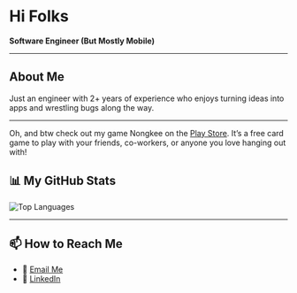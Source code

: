 #  Hi Folks

 **Software Engineer (But Mostly Mobile)** 

---

## About Me  

Just an engineer with 2+ years of experience who enjoys turning ideas into apps and wrestling bugs along the way.

---

Oh, and btw check out my game Nongkee on the [Play Store](https://play.google.com/store/apps/details?id=com.cmr.nongkee&hl=id).
It’s a free card game to play with your friends, co-workers, or anyone you love hanging out with!


## 📊 My GitHub Stats  

![Top Languages](https://github-readme-stats.vercel.app/api/top-langs/?username=Chndr-3&layout=compact&theme=radical)  

---

## 📫 How to Reach Me  
- 💌 [Email Me](mailto:chandrawjy391@gmail.com)  
- 💼 [LinkedIn](https://www.linkedin.com/in/chandra-wjy)  



